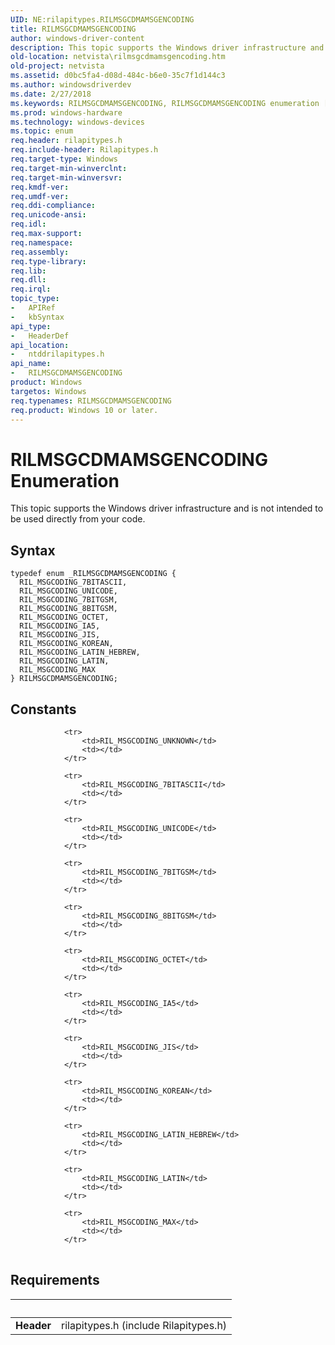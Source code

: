 ```yaml
---
UID: NE:rilapitypes.RILMSGCDMAMSGENCODING
title: RILMSGCDMAMSGENCODING
author: windows-driver-content
description: This topic supports the Windows driver infrastructure and is not intended to be used directly from your code.
old-location: netvista\rilmsgcdmamsgencoding.htm
old-project: netvista
ms.assetid: d0bc5fa4-d08d-484c-b6e0-35c7f1d144c3
ms.author: windowsdriverdev
ms.date: 2/27/2018
ms.keywords: RILMSGCDMAMSGENCODING, RILMSGCDMAMSGENCODING enumeration [Network Drivers Starting with Windows Vista], RIL_MSGCODING_7BITASCII, RIL_MSGCODING_7BITGSM, RIL_MSGCODING_8BITGSM, RIL_MSGCODING_IA5, RIL_MSGCODING_JIS, RIL_MSGCODING_KOREAN, RIL_MSGCODING_LATIN, RIL_MSGCODING_LATIN_HEBREW, RIL_MSGCODING_MAX, RIL_MSGCODING_OCTET, RIL_MSGCODING_UNICODE, netvista.rilmsgcdmamsgencoding, ntddrilapitypes/RILMSGCDMAMSGENCODING, ntddrilapitypes/RIL_MSGCODING_7BITASCII, ntddrilapitypes/RIL_MSGCODING_7BITGSM, ntddrilapitypes/RIL_MSGCODING_8BITGSM, ntddrilapitypes/RIL_MSGCODING_IA5, ntddrilapitypes/RIL_MSGCODING_JIS, ntddrilapitypes/RIL_MSGCODING_KOREAN, ntddrilapitypes/RIL_MSGCODING_LATIN, ntddrilapitypes/RIL_MSGCODING_LATIN_HEBREW, ntddrilapitypes/RIL_MSGCODING_MAX, ntddrilapitypes/RIL_MSGCODING_OCTET, ntddrilapitypes/RIL_MSGCODING_UNICODE
ms.prod: windows-hardware
ms.technology: windows-devices
ms.topic: enum
req.header: rilapitypes.h
req.include-header: Rilapitypes.h
req.target-type: Windows
req.target-min-winverclnt: 
req.target-min-winversvr: 
req.kmdf-ver: 
req.umdf-ver: 
req.ddi-compliance: 
req.unicode-ansi: 
req.idl: 
req.max-support: 
req.namespace: 
req.assembly: 
req.type-library: 
req.lib: 
req.dll: 
req.irql: 
topic_type:
-	APIRef
-	kbSyntax
api_type:
-	HeaderDef
api_location:
-	ntddrilapitypes.h
api_name:
-	RILMSGCDMAMSGENCODING
product: Windows
targetos: Windows
req.typenames: RILMSGCDMAMSGENCODING
req.product: Windows 10 or later.
---
```


# RILMSGCDMAMSGENCODING Enumeration
This topic supports the Windows driver infrastructure and is not intended to be used directly from your code.

## Syntax
````
typedef enum _RILMSGCDMAMSGENCODING { 
  RIL_MSGCODING_7BITASCII,
  RIL_MSGCODING_UNICODE,
  RIL_MSGCODING_7BITGSM,
  RIL_MSGCODING_8BITGSM,
  RIL_MSGCODING_OCTET,
  RIL_MSGCODING_IA5,
  RIL_MSGCODING_JIS,
  RIL_MSGCODING_KOREAN,
  RIL_MSGCODING_LATIN_HEBREW,
  RIL_MSGCODING_LATIN,
  RIL_MSGCODING_MAX
} RILMSGCDMAMSGENCODING;
````

## Constants

<table>
            
                <tr>
                    <td>RIL_MSGCODING_UNKNOWN</td>
                    <td></td>
                </tr>
            
                <tr>
                    <td>RIL_MSGCODING_7BITASCII</td>
                    <td></td>
                </tr>
            
                <tr>
                    <td>RIL_MSGCODING_UNICODE</td>
                    <td></td>
                </tr>
            
                <tr>
                    <td>RIL_MSGCODING_7BITGSM</td>
                    <td></td>
                </tr>
            
                <tr>
                    <td>RIL_MSGCODING_8BITGSM</td>
                    <td></td>
                </tr>
            
                <tr>
                    <td>RIL_MSGCODING_OCTET</td>
                    <td></td>
                </tr>
            
                <tr>
                    <td>RIL_MSGCODING_IA5</td>
                    <td></td>
                </tr>
            
                <tr>
                    <td>RIL_MSGCODING_JIS</td>
                    <td></td>
                </tr>
            
                <tr>
                    <td>RIL_MSGCODING_KOREAN</td>
                    <td></td>
                </tr>
            
                <tr>
                    <td>RIL_MSGCODING_LATIN_HEBREW</td>
                    <td></td>
                </tr>
            
                <tr>
                    <td>RIL_MSGCODING_LATIN</td>
                    <td></td>
                </tr>
            
                <tr>
                    <td>RIL_MSGCODING_MAX</td>
                    <td></td>
                </tr>
</table>


## Requirements
| &nbsp; | &nbsp; |
| ---- |:---- |
| **Header** | rilapitypes.h (include Rilapitypes.h) |